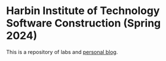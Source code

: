 # Harbin Institute of Technology Software Construction (Spring 2024)

This is a repository of labs and [personal blog](https://c3e8.github.io/swconstruction).
